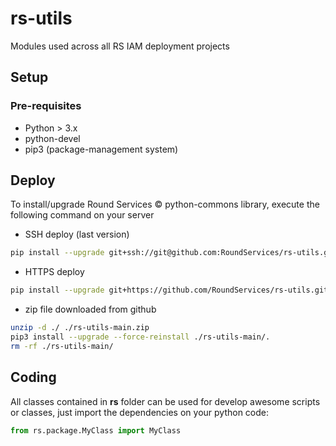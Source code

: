# rs-utils
Modules used across all RS IAM deployment projects

## Setup

### Pre-requisites
- Python > 3.x
- python-devel
- pip3 (package-management system)

## Deploy
To install/upgrade Round Services &copy; python-commons library, execute the following command on your server

- SSH deploy (last version)
```sh
pip install --upgrade git+ssh://git@github.com:RoundServices/rs-utils.git@master
```
- HTTPS deploy
```sh
pip install --upgrade git+https://github.com/RoundServices/rs-utils.git@master
```

- zip file downloaded from github
```sh
unzip -d ./ ./rs-utils-main.zip
pip3 install --upgrade --force-reinstall ./rs-utils-main/.
rm -rf ./rs-utils-main/
```

## Coding

All classes contained in **rs** folder can be used for develop awesome scripts or classes, just import the dependencies on your python code:
```python
from rs.package.MyClass import MyClass
```

